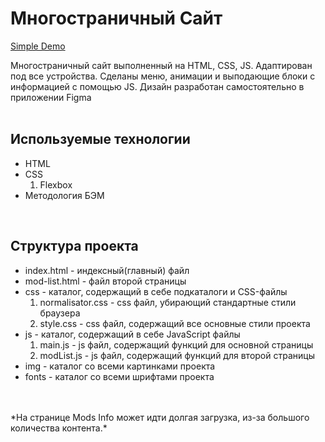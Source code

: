 <h1>Многостраничный Сайт</h1>

<a href="https://thxiiirteen.github.io/Modpack-Site-HTML--CSS--JS/">Simple Demo</a>

Многостраничный сайт выполненный на HTML, CSS, JS.
Адаптирован под все устройства. 
Сделаны меню, анимации и выподающие блоки с информацией с помощью JS.
Дизайн разработан самостоятельно в приложении Figma
<br><br>
<h2>Используемые технологии</h2>
<ul>
  <li>HTML</li>
  <li>CSS
    <ol><li>Flexbox</li></ol>
  </li>
  <li>Методология БЭМ</li>
</ul>
<br>
<h2>Структура проекта</h2>
<ul>
  <li>index.html - индексный(главный) файл</li>
  <li>mod-list.html - файл второй страницы</li>
  <li>css - каталог, содержащий в себе подкаталоги и CSS-файлы
    <ol>
      <li>normalisator.css - css файл, убирающий стандартные стили браузера</li>
      <li>style.css - css файл, содержащий все основные стили проекта</li>
    </ol>
  </li>
  <li>js - каталог, содержащий в себе JavaScript файлы
    <ol>
      <li>main.js - js файл, содержащий функций для основной страницы</li>
      <li>modList.js - js файл, содержащий функций для второй страницы</li>
    </ol>
  </li>
  <li>img - каталог со всеми картинками проекта</li>
  <li>fonts - каталог со всеми шрифтами проекта</li>
</ul>
<br><br>
*На странице Mods Info может идти долгая загрузка, из-за большого количества контента.*


